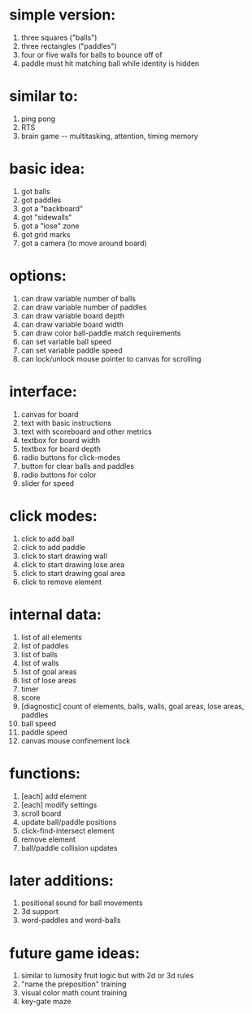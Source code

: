 # simple version:
1) three squares ("balls")
2) three rectangles ("paddles")
3) four or five walls for balls to bounce off of
4) paddle must hit matching ball while identity is hidden


# similar to:
1) ping pong
2) RTS
3) brain game -- multitasking, attention, timing memory

# basic idea:
1) got balls
2) got paddles
3) got a "backboard"
4) got "sidewalls"
5) got a "lose" zone
6) got grid marks
7) got a camera (to move around board)

# options:
1) can draw variable number of balls
2) can draw variable number of paddles
3) can draw variable board depth
4) can draw variable board width
5) can draw color ball-paddle match requirements
6) can set variable ball speed
7) can set variable paddle speed
8) can lock/unlock mouse pointer to canvas for scrolling

# interface:
1) canvas for board
2) text with basic instructions
3) text with scoreboard and other metrics
4) textbox for board width
5) textbox for board depth
6) radio buttons for click-modes
7) button for clear balls and paddles
8) radio buttons for color
9) slider for speed

# click modes:
1) click to add ball
2) click to add paddle
3) click to start drawing wall
4) click to start drawing lose area
5) click to start drawing goal area
6) click to remove element

# internal data:
1) list of all elements
2) list of paddles
3) list of balls
4) list of walls
5) list of goal areas
6) list of lose areas
7) timer
8) score
9) [diagnostic] count of elements, balls, walls, goal areas, lose areas, paddles
10) ball speed
11) paddle speed
12) canvas mouse confinement lock

# functions:
1) [each] add element
2) [each] modify settings
3) scroll board
4) update ball/paddle positions
5) click-find-intersect element
6) remove element
7) ball/paddle collision updates

# later additions:
1) positional sound for ball movements
2) 3d support
3) word-paddles and word-balls

# future game ideas:
1) similar to lumosity fruit logic but with 2d or 3d rules
3) "name the preposition" training
4) visual color math count training
5) key-gate maze